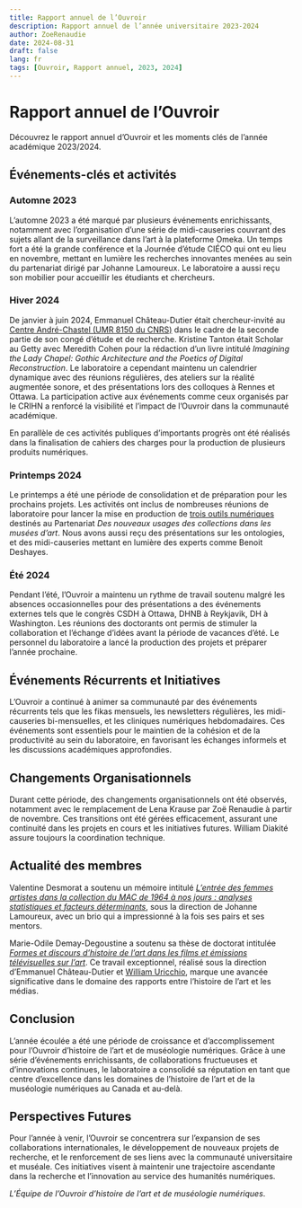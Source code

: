 ```yaml
---
title: Rapport annuel de l’Ouvroir
description: Rapport annuel de l’année universitaire 2023-2024
author: ZoeRenaudie
date: 2024-08-31
draft: false
lang: fr
tags: [Ouvroir, Rapport annuel, 2023, 2024]
---
```


# Rapport annuel de l’Ouvroir

Découvrez le rapport annuel d’Ouvroir et les moments clés de l’année académique 2023/2024.

## Événements-clés et activités

### Automne 2023

L’automne 2023 a été marqué par plusieurs événements enrichissants, notamment avec l’organisation d’une série de midi-causeries couvrant des sujets allant de la surveillance dans l’art à la plateforme Omeka. Un temps fort a été la grande conférence et la Journée d’étude CIÉCO qui ont eu lieu en novembre, mettant en lumière les recherches innovantes menées au sein du partenariat dirigé par Johanne Lamoureux. Le laboratoire a aussi reçu son mobilier pour accueillir les étudiants et chercheurs.

### Hiver 2024

De janvier à juin 2024, Emmanuel Château-Dutier était chercheur-invité au [Centre André-Chastel (UMR 8150 du CNRS)](https://www.centrechastel.sorbonne-universite.fr) dans le cadre de la seconde partie de son congé d’étude et de recherche. Kristine Tanton était Scholar au Getty avec Meredith Cohen pour la rédaction d’un livre intitulé _Imagining the Lady Chapel: Gothic Architecture and the Poetics of Digital Reconstruction_. Le laboratoire a cependant maintenu un calendrier dynamique avec des réunions régulières, des ateliers sur la réalité augmentée sonore, et des présentations lors des colloques à Rennes et Ottawa. La participation active aux événements comme ceux organisés par le CRIHN a renforcé la visibilité et l’impact de l’Ouvroir dans la communauté académique.

En parallèle de ces activités publiques d’importants progrès ont été réalisés dans la finalisation de cahiers des charges pour la production de plusieurs produits numériques.

### Printemps 2024

Le printemps a été une période de consolidation et de préparation pour les prochains projets. Les activités ont inclus de nombreuses réunions de laboratoire pour lancer la mise en production de [trois outils numériques](https://ouvroir.umontreal.ca/projets) destinés au Partenariat _Des nouveaux usages des collections dans les musées d’art_. Nous avons aussi reçu des présentations sur les ontologies, et des midi-causeries mettant en lumière des experts comme Benoit Deshayes.

### Été 2024

Pendant l’été, l’Ouvroir a maintenu un rythme de travail soutenu malgré les absences occasionnelles pour des présentations a des événements externes tels que le congrès CSDH à Ottawa, DHNB à Reykjavik, DH à Washington. Les réunions des doctorants ont permis de stimuler la collaboration et l’échange d’idées avant la période de vacances d’été. Le personnel du laboratoire a lancé la production des projets et préparer l’année prochaine.

## Événements Récurrents et Initiatives

L’Ouvroir a continué à animer sa communauté par des événements récurrents tels que les fikas mensuels, les newsletters régulières, les midi-causeries bi-mensuelles, et les cliniques numériques hebdomadaires. Ces événements sont essentiels pour le maintien de la cohésion et de la productivité au sein du laboratoire, en favorisant les échanges informels et les discussions académiques approfondies.

## Changements Organisationnels

Durant cette période, des changements organisationnels ont été observés, notamment avec le remplacement de Lena Krause par Zoë Renaudie à partir de novembre. Ces transitions ont été gérées efficacement, assurant une continuité dans les projets en cours et les initiatives futures. William Diakité assure toujours la coordination technique.

## Actualité des membres

Valentine Desmorat a soutenu un mémoire intitulé [_L’entrée des femmes artistes dans la collection du MAC de 1964 à nos jours : analyses statistiques et facteurs déterminants_](https://papyrus.bib.umontreal.ca/xmlui/handle/1866/33193), sous la direction de Johanne Lamoureux, avec un brio qui a impressionné à la fois ses pairs et ses mentors.

Marie-Odile Demay-Degoustine a soutenu sa thèse de doctorat intitulée [_Formes et discours d’histoire de l’art dans les films et émissions télévisuelles sur l’art_](https://papyrus.bib.umontreal.ca/xmlui/handle/1866/33380). Ce travail exceptionnel, réalisé sous la direction d’Emmanuel Château-Dutier et [William Uricchio](https://cmsw.mit.edu/profile/william-uricchio/), marque une avancée significative dans le domaine des rapports entre l’histoire de l’art et les médias.

## Conclusion

L’année écoulée a été une période de croissance et d’accomplissement pour l’Ouvroir d’histoire de l’art et de muséologie numériques. Grâce à une série d’événements enrichissants, de collaborations fructueuses et d’innovations continues, le laboratoire a consolidé sa réputation en tant que centre d’excellence dans les domaines de l’histoire de l’art et de la muséologie numériques au Canada et au-delà.

## Perspectives Futures

Pour l’année à venir, l’Ouvroir se concentrera sur l’expansion de ses collaborations internationales, le développement de nouveaux projets de recherche, et le renforcement de ses liens avec la communauté universitaire et muséale. Ces initiatives visent à maintenir une trajectoire ascendante dans la recherche et l’innovation au service des humanités numériques.

_L’Équipe de l’Ouvroir d’histoire de l’art et de muséologie numériques_.
